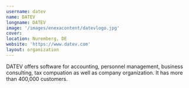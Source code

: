 ```yaml
---
username: datev
name: DATEV
longname: DATEV
image: '/images/enexacontent/datevlogo.jpg'
cover:
location: Nuremberg, DE
website: 'https://www.datev.com'
layout: organization
---
```


DATEV offers software for accounting, personnel management, business consulting, tax compuation as well as company organization. It has more than 400,000 customers.